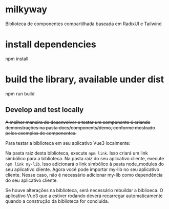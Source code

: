 # milkyway
Biblioteca de componentes compartilhada baseada em RadixUI e Tailwind 

# install dependencies
npm install

# build the library, available under dist
npm run build

## Develop and test locally

~~A melhor maneira de desenvolver e testar um componente é criando demonstrações na pasta docs/components/demo, conforme mostrado pelos exemplos de componentes.~~

Para testar a biblioteca em seu aplicativo Vue3 localmente:

Na pasta raiz desta biblioteca, execute `npm link`. Isso criará um link simbólico para a biblioteca.
Na pasta raiz do seu aplicativo cliente, execute `npm link my-lib`. Isso adicionará o link simbólico à pasta node_modules do seu aplicativo cliente.
Agora você pode importar my-lib no seu aplicativo cliente.
Nesse caso, não é necessário adicionar my-lib como dependência do seu aplicativo cliente.

Se houve alterações na biblioteca, será necessário rebuildar a biblioeca. O aplicativo Vue3 que a estiver rodando deverá recarregar automaticamente quando a construção da biblioteca for concluída.